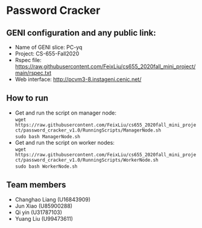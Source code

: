 # Password Cracker

## GENI configuration and any public link: 
- Name of GENI slice: PC-yq
- Project: CS-655-Fall2020
- Rspec file: https://raw.githubusercontent.com/FeixLiu/cs655_2020fall_mini_project/main/rspec.txt 
- Web interface: http://pcvm3-8.instageni.cenic.net/


## How to run
- Get and run the script on manager node: 
    <br>```wget https://raw.githubusercontent.com/FeixLiu/cs655_2020fall_mini_project/password_cracker_v1.0/RunningScripts/ManagerNode.sh```
    <br>```sudo bash ManagerNode.sh```
- Get and run the script on worker nodes: 
    <br>```wget https://raw.githubusercontent.com/FeixLiu/cs655_2020fall_mini_project/password_cracker_v1.0/RunningScripts/WorkerNode.sh```
    <br>```sudo bash WorkerNode.sh```

## Team members
- Changhao Liang (U16843909)
- Jun Xiao (U85900288)
- Qi yin (U31787103)
- Yuang Liu (U99473611)
